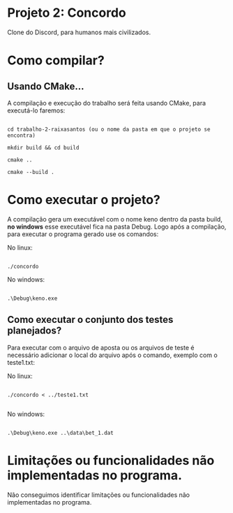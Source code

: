 # Projeto 2: Concordo

Clone do Discord, para humanos mais civilizados.

# Como compilar?

## Usando CMake...
A compilação e execução do trabalho será feita usando CMake, para executá-lo faremos:

  

```

cd trabalho-2-raixasantos (ou o nome da pasta em que o projeto se encontra)

mkdir build && cd build

cmake ..

cmake --build .

```

  

# Como executar o projeto?

A compilação gera um executável com o nome keno dentro da pasta build, __no windows__ esse executável fica na pasta Debug. Logo após a compilação, para executar o programa gerado use os comandos:

  

No linux:

```

./concordo

```

No windows:

```

.\Debug\keno.exe

```

  

## Como executar o conjunto dos testes planejados?

Para executar com o arquivo de aposta ou os arquivos de teste é necessário adicionar o local do arquivo após o comando, exemplo com o teste1.txt:

  

No linux:

```

./concordo < ../teste1.txt


```

No windows:

```

.\Debug\keno.exe ..\data\bet_1.dat

```

  

# Limitações ou funcionalidades não implementadas no programa.
Não conseguimos identificar limitações ou funcionalidades não implementadas no programa.